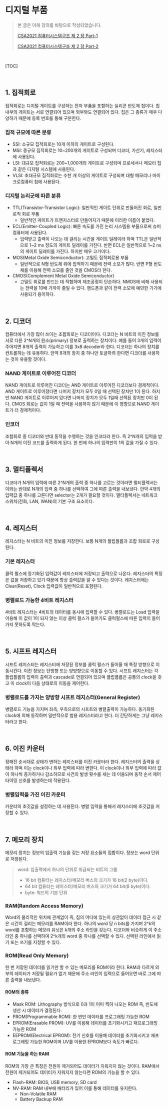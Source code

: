 # 디지털 부품

> 본 글은 아래 강의를 바탕으로 작성되었습니다.
>
> [CSA2021 컴퓨터시스템구조 제 2 장 Part-1](https://youtu.be/aj74NlGUAk4)
>
> [CSA2021 컴퓨터시스템구조 제 2 장 Part-2](https://youtu.be/7VPjQMeiHg0)

<br>

[TOC]

<br>

## 1. 집적회로

집적회로는 디지털 게이트를 구성하는 전자 부품을 포함하는 실리콘 반도체 칩이다. 칩 내부의 게이트는 서로 연결되어 있으며 외부와도 연결되어 있다. 칩은 그 종류가 매우 다양하기 때문에 등록 번호를 통해 구분한다.

### 집적 규모에 따른 분류

- SSI: 소규모 집적회로는 10개 이하의 게이트로 구성된다.
- MSI: 중규모 집적회로는 10~200개의 게이트로 구성되며 디코더, 가산기, 레지스터에 사용된다.
- LSI: 대규모 집적회로는 200~1,000개의 게이트로 구성되며 프로세서나 메모리 칩과 같은 디지털 시스템에 사용된다.
- VLSI: 초대규모 집적회로는 수천 개 이상의 게이트로 구성되며 대형 메모리나 마이크로컴퓨터 칩에 사용된다.

### 디지털 논리군에 따른 분류

- TTL(Transistor-Transistor Logic): 일반적인 게이트 단위로 만들어진 회로, 일반 로직 회로 부품
  - 일반적인 게이트가 트랜지스터로 만들어지기 때문에 이러한 이름이 붙었다.
- ECL(Emitter-Coupled Logic): 빠른 속도를 가진 논리 시스템용 부품으로써 슈퍼컴퓨터에 사용된다.
  - 입력받고 출력이 나오는 데 걸리는 시간을 게이트 딜레이라 하며 TTL은 일반적으로 1~2 ms 정도의 게이트 딜레이를 가진다. 반면 ECL은 일반적으로 1~2 ns의 게이트 딜레이를 가진다. 하지만 매우 고가이다.
- MOS(Metal Oxide Semiconductor): 고밀도 집적회로용 부품
  - 일반적으로 N형 반도체 위에 집적하기 때문에 전력 소모가 많다. 반면 P형 반도체를 이용해 전력 소모를 줄인 것을 CMOS라 한다.
- CMOS(Complement Metal Oxide Semiconductor)
  - 고밀도 회로를 만드는 데 적합하며 제조공정이 단순하다. NMOS에 비해 사용되는 전력을 10배 가까이 줄일 수 있다. 핸드폰과 같이 전력 소모에 예민한 기기에 사용되기 용이하다.

<br>

## 2. 디코더

컴퓨터에서 가장 많이 쓰이는 조합회로는 디코더이다. 디코더는 N 비트의 이진 정보를 서로 다른 2^N개의 원소(primary) 정보로 출력하는 장치이다. 예를 들어 3개의 입력이 주어지면 8개의 출력이 가능하고 이를 3x8 decoder라 한다. 디코더는 하나의 장치를 컨트롤하는 데 유용하다. 만약 8개의 장치 중 하나만 토글하려 한다면 디코더를 사용하는 것이 유용할 것이다.

### NAND 게이트로 이루어진 디코더

NAND 게이트로 이루어진 디코더는 AND 게이트로 이루어진 디코더보다 경제적이다. AND 게이트로 이루어졌다면 나머지 장치가 모두 0일 때 선택된 장치만 1이 된다. 하지만 NAND 게이트로 이루어져 있다면 나머지 장치가 모두 1일때 선택된 장치만 0이 된다. CMOS 회로는 값이 1일 때 전력을 사용하지 않기 때문에 이 영향으로 NAND 게이트가 더 경제적이다.

### 인코더

조합회로 중 디코더와 반대 동작을 수행하는 것을 인코더라 한다. 즉 2^N개의 입력을 받아 N개의 이진 코드를 출력하게 된다. 한 번에 하나의 입력만이 1의 값을 가질 수 있다.

<br>

## 3. 멀티플렉서

디코더가 N개의 입력에 따른 2^N개의 출력 중 하나를 고르는 것이라면 멀티플렉서는 이와는 반대로 N개의 입력 중 하나를 선택하여 그에 따른 출력을 내보낸다. 만약 4개의 입력값 중 하나를 고른다면 selector는 2개가 필요할 것이다. 멀티플렉서는 네트워크 스위치(전화, LAN, WAN)의 기본 구조 요소이다. 

<br>

## 4. 레지스터

레지스터는 N 비트의 이진 정보를 저장한다. 보통 N개의 플립플롭과 조합 회로로 구성된다.

### 기본 레지스터

클럭 펄스에 동기화된 입력값이 레지스터에 저장되고 출력으로 나온다. 레지스터의 특징은 값을 저장하고 있기 때문에 항상 출력값을 알 수 있다는 것이다. 레지스터에는 Clear(Reset), Clock 입력값이 일반적으로 포함된다.

### 병렬로드 가능한 4비트 레지스터

4비트 레지스터는 4비트의 데이터를 동시에 입력할 수 있다. 병렬로드는 Load 입력을 이용해 이 값이 1이 되지 않는 이상 클럭 펄스가 들어가도 클럭펄스에 따른 입력이 들어가지 못하도록 막는다.

<br>

## 5. 시프트 레지스터

시프트 레지스터는 레지스터에 저장된 정보를 클럭 펄스가 들어올 때 특정 방향으로 이동시킨다. 이진 정보는 단방향 또는 양방향으로 이동할 수 있다. 시프트 레지스터는 각 플립플롭의 입력이 출력과 cascade로 연결되어 있으며 플립플롭은 공통의 clock을 갖고 이 clock이 다음 상태로의 이동을 제어한다.

### 병렬로드를 가지는 양방향 시프트 레지스터(General Register)

병렬로드 기능을 가지며 좌측, 우측으로의 시프트와 병렬출력이 가능하다. 동기화된 clock에 의해 동작하며 일반적으로 범용 레지스터라고 한다. 더 간단하게는 그냥 레지스터라고 한다.

<br>

## 6. 이진 카운터

정해진 순서대로 상태가 변하는 레지스터를 이진 카운터라 한다. 레지스터의 출력을 상태라 하며 이는 clock이나 외부 입력에 따라 변한다. 이 clock이나 외부 입력에 따라 값이 하나씩 증가하거나 감소하므로 사건의 발생 횟수를 세는 데 이용되며 동작 순서 제어 타이밍 신호를 발생하는데 적용된다.

### 병렬입력을 가진 이진 카운터

카운터의 초깃값을 설정하는 데 사용된다. 병렬 입력을 통해서 레지스터에 초깃값을 저장할 수 있다. 

<br>

## 7. 메모리 장치

메모리 장치는 정보의 입출력 기능을 갖는 저장 요소들의 집합이다. 정보는 word 단위로 저장된다.

> word: 입출력에서 하나의 단위로 취급되는 비트의 그룹
>
> - 16 bit 컴퓨터는 레지스터/메모리 버스의 크기가 16 bit(2 byte)이다.
> - 64 bit 컴퓨터는 레지스터/메모리 버스의 크기가 64 bit(8 byte)이다.
> - byte: 워드의 기본 단위

### RAM(Random Access Memory)

Word의 물리적인 위치에 관계없이 즉, 칩의 어디에 있는지 상관없이 데이터 접근 시 같은 시간이 걸리는 메모리를 RAM이라 한다. 하나의 word 당 n bits를 가지며 2^k의 word를 포함하는 메모리 유닛은 k개의 주소 라인을 갖는다. 디코더와 비슷하게 이 주소 라인 중 하나를 선택하여 2^k개의 word 중 하나를 선택할 수 있다. 선택된 라인에서 읽기 또는 쓰기를 지정할 수 있다.

### ROM(Read Only Memory)

한 번 저장된 데이터를 읽기만 할 수 있는 메모리를 ROM이라 한다. RAM과 다르게 외부의 데이터가 저장될 필요가 없기 때문에 주소 라인이 입력으로 들어오면 바로 그에 따른 출력을 내보낸다.

#### ROM의 종류

- Mask ROM: Lithography 방식으로 0과 1이 이미 찍혀 나오는 ROM 즉, 반도체 생산 시 데이터가 결정된다.
- PROM(Programmable ROM): 한 번만 데이터를 프로그래밍 가능한 ROM
- EPROM(Erasable PROM): UV를 이용해 데이터를 초기화시키고 재프로그래밍 가능한 ROM
- EEPROM(Electrical EPROM): 전기 신호를 이용해 데이터를 초기화시키고 재프로그래밍 가능한 ROM이며 UV를 이용한 EPROM보다 속도가 빠르다.

#### ROM 기능을 하는 RAM

ROM의 가장 큰 특징은 전원이 제거되어도 데이터가 지워지지 않는 것이다. RAM에서 전원이 제거되어도 데이터가 지워지지 않는다면 ROM의 기능을 할 수 있다.

- Flash-RAM: BIOS, USB memory, SD card
- NV-RAM: RAM 내부에 배터리가 있어 이를 통해 데이터를 유지한다.
  - Non-Volatile RAM
  - Battery Backup RAM